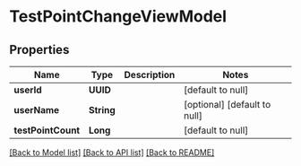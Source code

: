 # TestPointChangeViewModel
## Properties

| Name | Type | Description | Notes |
|------------ | ------------- | ------------- | -------------|
| **userId** | **UUID** |  | [default to null] |
| **userName** | **String** |  | [optional] [default to null] |
| **testPointCount** | **Long** |  | [default to null] |

[[Back to Model list]](../README.md#documentation-for-models) [[Back to API list]](../README.md#documentation-for-api-endpoints) [[Back to README]](../README.md)

